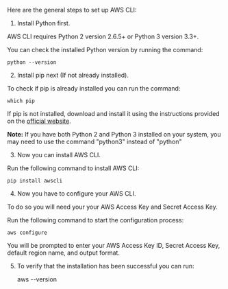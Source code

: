 Here are the general steps to set up AWS CLI:

1) Install Python first.

 AWS CLI requires Python 2 version 2.6.5+ or Python 3 version 3.3+. 

You can check the installed Python version by running the command:
 
    python --version

2) Install pip next (If not already installed). 

To check if pip is already installed you can run the command:

    which pip



If pip is not installed, download and install it using the instructions provided on the [official website](https://pip.pypa.io/en/stable/installation/).

**Note:** If you have both Python 2 and Python 3 installed on your system, you may need to use the command "python3" instead of "python"

3) Now you can install AWS CLI.

Run the following command to install AWS CLI: 

    pip install awscli

4) Now you have to configure your AWS CLI. 

To do so you will need your your AWS Access Key and Secret Access Key. 

Run the following command to start the configuration process:

    aws configure

You will be prompted to enter your AWS Access Key ID, Secret Access Key, default region name, and output format.

5) To verify that the installation has been successful you can run:

    aws --version

